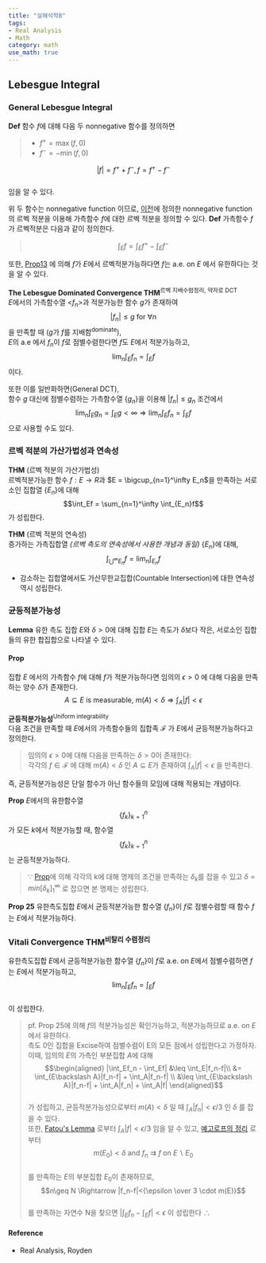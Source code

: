 ```yaml
---
title: "실해석학8"
tags:
- Real Analysis
- Math
category: math
use_math: true
---
```

## Lebesgue Integral
### General Lebesgue Integral
 **Def**
 함수 $f$에 대해 다음 두 nonnegative 함수를 정의하면
 >- $f^+ = \max(f, 0)$
 >- $f^-= -\min(f, 0)$    
 
$$|f| = f^+ +f^- ,f = f^+-f^- $$   
임을 알 수 있다.

위 두 함수는 nonnegative function 이므로, [이전](https://ddangchani.github.io/math/실해석학7)에 정의한 nonnegative function의 르벡 적분을 이용해 가측함수 $f$에 대한 르벡 적분을 정의할 수 있다. 
**Def** 가측함수 $f$가 르벡적분은 다음과 같이 정의한다.
>$$\int_E f = \int_Ef^+ - \int_E f^-$$

또한, [Prop13](https://ddangchani.github.io/math/실해석학7) 에 의해 $f$가 $E$에서 르벡적분가능하다면 $f$는 a.e. on $E$ 에서 유한하다는 것을 알 수 있다.

**The Lebesgue Dominated Convergence THM**<sup>르벡 지배수렴정리, 약자로 DCT</sup>   
$E$에서의 가측함수열 <$f_n$>과 적분가능한 함수 $g$가 존재하여 $$|f_n| \leq g \text{   for   } \forall n$$ 을 만족할 때 ($g$가 $f$를 지배함<sup>dominate</sup>),   
$E$의 a.e 에서 $f_n$이 $f$로 점별수렴한다면 $f$도 $E$에서 적분가능하고,
$$\lim_n\int_Ef_n = \int_Ef$$ 이다.

또한 이를 일반화하면(General DCT),   
 함수 $g$ 대신에 점별수렴하는 가측함수열 {$g_n$}을 이용해 $|f_n|\leq g_n$ 조건에서   
$$\lim_n\int_Eg_n = \int_Eg<\infty \Rightarrow \lim_n\int_Ef_n = \int_E f$$ 
으로 사용할 수도 있다.

### 르벡 적분의 가산가법성과 연속성
**THM** (르벡 적분의 가산가법성)   
르벡적분가능한 함수 $f:E\to R$과 $E = \bigcup_{n=1}^\infty E_n$을 만족하는 서로소인 집합열 {$E_n$}에 대해   
$$\int_Ef = \sum_{n=1}^\infty \int_{E_n}f$$ 가 성립한다.

**THM** (르벡 적분의 연속성)   
증가하는 가측집합열 *(르벡 측도의 연속성에서 사용한 개념과 동일)* {$E_n$}에 대해,   
$$\int_{\bigcup^\infty E_n}f = \lim_n\int_{E_n}f$$

- 감소하는 집합열에서도 가산무한교집합(Countable Intersection)에 대한 연속성 역시 성립한다.

### 균등적분가능성
**Lemma** 유한 측도 집합 $E$와 $\delta >0$에 대해 집합 $E$는 측도가 $\delta$보다 작은, 서로소인 집합들의 유한 합집합으로 나타낼 수 있다.

#### **Prop** 
집합 $E$ 에서의 가측함수 $f$에 대해 $f$가 적분가능하다면 임의의 $\epsilon >0$ 에 대해 다음을 만족하는 양수 $\delta$가 존재한다.
$$ A \subseteq E \text{  is measurable,  } m(A)\lt \delta \Rightarrow \int_A|f|\lt \epsilon
$$

**균등적분가능성**<sup>Uniform integrability</sup>   
다음 조건을 만족할 때 $E$에서의 가측함수들의 집합족 $\mathcal F$ 가 $E$에서 균등적분가능하다고 정의한다.
> 임의의 $\epsilon>0$에 대해 다음을 만족하는 $\delta >0$이 존재한다:   
> 각각의 $f \in \mathcal F$ 에 대해 $m(A)<\delta$ 인 $A \subseteq E$가 존재하여 $\int_A|f|<\epsilon$ 을 만족한다.

즉, 균등적분가능성은 단일 함수가 아닌 함수들의 모임에 대해 적용되는 개념이다.

**Prop** $E$에서의 유한함수열 $$\{f_k\}_{k=1}^n$$ 가 모든 $k$에서 적분가능할 때, 함수열 $$\{f_k\}_{k=1}^n$$ 는 균등적분가능하다.
> $\because$ [Prop](#prop)에 의해 각각의 k에 대해 명제의 조건을 만족하는 $\delta_k$를 잡을 수 있고 $\delta = min[\delta_k]_1^\infty$ 로 잡으면 본 명제는 성립한다.

**Prop 25** 유한측도집합 $E$에서 균등적분가능한 함수열 {$f_n$}이 $f$로 점별수렴할 때 함수 $f$는 $E$에서 적분가능하다.

### **Vitali Convergence THM**<sup>비탈리 수렴정리</sup>
유한측도집합 $E$에서 균등적분가능한 함수열 {$f_n$}이 $f$로 a.e. on $E$에서 점별수렴하면 $f$는 $E$에서 적분가능하고,   
$$\lim_n \int_Ef_n = \int_Ef$$   
이 성립한다.

> pf. Prop 25에 의해 $f$의 적분가능성은 확인가능하고, 적분가능하므로 a.e. on $E$에서 유한하다.   
> 측도 0인 집합을 Excise하여 점별수렴이 E의 모든 점에서 성립한다고 가정하자. 이때, 임의의 $E$의 가측인 부분집합 $A$에 대해   
> $$\begin{aligned}
|\int_Ef_n - \int_Ef| &\leq \int_E|f_n-f|\\ &= \int_{E\backslash A}|f_n-f| + \int_A|f_n-f| \\ &\leq \int_{E\backslash A}|f_n-f| + \int_A|f_n| + \int_A|f|
\end{aligned}$$   
>가 성립하고, 균등적분가능성으로부터 $m(A)<\delta$ 일 때 $\int_A|f_n|<\epsilon/3$ 인 $\delta$ 를 잡을 수 있다.   
> 또한, [Fatou's Lemma](https://ddangchani.github.io/math/실해석학7) 로부터 $\int_A|f|<\epsilon/3$ 임을 알 수 있고, [예고로프의 정리](https://ddangchani.github.io/math/실해석학6) 로부터    
> $$m(E_0)<\delta \text{  and  } f_n \rightrightarrows f \text{  on   }E\;\backslash \;E_0$$   
> 를 만족하는 $E$의 부분집합 $E_0$이 존재하므로,
> $$n\geq N \Rightarrow |f_n-f|<{\epsilon \over 3 \cdot m(E)}$$    
> 를 만족하는 자연수 N을 찾으면 $|\int_Ef_n-\int_Ef|<\epsilon$ 이 성립한다 $\therefore$



#### Reference
 - Real Analysis, Royden

